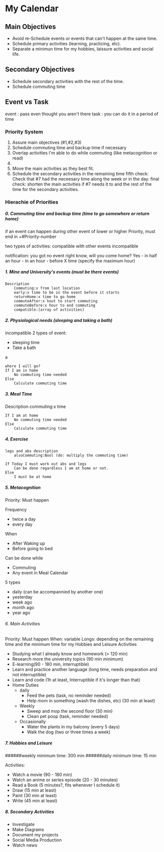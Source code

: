 ﻿# My Calendar

## Main Objectives

-   Avoid re-Schedule events or events that can't happen at the same time.
-   Schedule primary activities (learning, practicing, etc).
-   Separate a minimun time for my hobbies, laissure activities and social life.

## Secondary Objectives

-   Schedule secondary activities with the rest of the time.
-   Schedule commuting time

## Event vs Task

event : pass even thought you aren't there
task : you can do it in a period of time

### Priority System

1.  Assure main objectives (#1,#2,#3)
2.  Schedule commuting time and backup time if necessary
3.  Overlap activities I'm able to do while commuting (like metacognition or read)
4.
5.  Move the main activities as they best fit.
6.  Schedule the secondary activities in the remaining time
    fifth check: Check that #7 had the neceesary time along the week or in the day.
    final check: shorten the main activities if #7 needs it to and the rest of the time for the secondary activities.

### Hierachie of Priorities

##### 0. Commuting time and backup time (time to go somewhere or return home)

if an event can happen during other event of lower or higher Priority, must end in +#Priority-number

two types of activities:
compatible with other events
incompatible

notification: you got no event right know, will you come home?
Yes - in half an hour - in an hour - before X time (specify the maximum hour)

##### 1. Mine and University's events (must be there events)

    Description
    	Commuting:x from last location
    	early:x time to be in the event before it starts
    	returnHome:x time to go home
    	commuteAfter:x hout to start commuting
    	commuteBefore:x hour to end commuting
    	compatible:[array of activities]

##### 2. Physiological needs (sleeping and taking a bath)

incompatible
2 types of event:

-   sleeping time
-   Take a bath

a

    where I will go?
    If I am in home
    	No commuting time needed
    Else
    	Calculate commuting time

##### 3. Meal Time

Description
commuting:x time

    If I am at home
    	No commuting time needed
    Else
    	Calculate commuting time

##### 4. Exercise

    legs and abs description
    	alsoCommuting:Bool (do: multiply the commuting time)

    If Today I must work out abs and legs
    	Can be done regardless I am at home or not.
    Else
    	I must be at home

##### 5. Metacognition

Priority: Must happen

Frequency

-   twice a day
-   every day

When

-   After Waking up
-   Before going to bed

Can be done while

-   Commuting
-   Any event in Meal Calendar

5 types

-   daily (can be accompannied by another one)
-   yesterday
-   week ago
-   month ago
-   year ago

###### 6. Main Activities

Priority: Must happen
When: variable
Longs: depending on the remaining time and the minimum time for my Hobbies and Leisure
Activities

-   Studying what I already know and homework (> 120 min)
-   Research more the university topics (90 min minimum)
-   E-learning(90 - 180 min, interruptible)
-   Learn and practice another language (long time, needs preparation and not interruptible)
-   Learn and code (1h at least, Interruptible if it's longer than that)
-   Home Duties
    -   daily
        -   Feed the pets (task, no reminder needed)
        -   Help mom in something (wash the dishes, etc) (30 min at least)
    -   Weekly
        -   Sweep and mop the second floor (30 min)
        -   Clean pet poop (task, reminder needed)
    -   Occasionally
        -   Water the plants in my balcony (every 5 days)
        -   Walk the dog (two or three times a week)

##### 7. Hobbies and Leisure

######weekly minimum time: 300 min
######daily minimum time: 15 min

Activities:

-   Watch a movie (90 - 180 min)
-   Watch an anime or series episode (20 - 30 minutes)
-   Read a Book (5 minutes?, fits whenever I schedule it)
-   Draw (15 min at least)
-   Paint (30 min at least)
-   Write (45 min at least)

##### 8. Secondary Activities

-   Investigate
-   Make Diagrams
-   Document my projects
-   Social Media Production
-   Watch news
